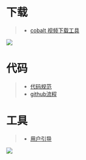 # 下载

> + [ cobalt 视频下载工具](https://cobalt.tools/)

![](https://onedrive.live.com/embed?resid=FB131618609B8AF0%211753&authkey=%21ACZR6igH6cXgthk&width=1440&height=1611)



# 代码

> + [代码规范](https://www.youtube.com/watch?v=ERosfjjY40Y&list=PLSo-C2L8kdSNr5yUJYhyDArnM4FU9iG1S)
> + [github流程](https://www.youtube.com/watch?v=uj8hjLyEBmU)



# 工具

> + [用户引导](https://driverjs.com/)

![](https://onedrive.live.com/embed?resid=FB131618609B8AF0%211758&authkey=%21ACehLqHEKG7AbiU&width=2838&height=1626)